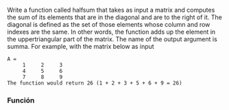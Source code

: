 Write a function called halfsum that takes as input a matrix and computes the sum of its elements that are in the diagonal and are to the right of it. The diagonal is defined as the set of those elements whose column and row indexes are the same. In other words, the function adds up the element in the uppertriangular part of the matrix. The name of the output argument is summa.
For example, with the matrix below as input
```
A = 
     1     2     3
     4     5     6
     7     8     9
The function would return 26 (1 + 2 + 3 + 5 + 6 + 9 = 26)
```

### Función
```

```
